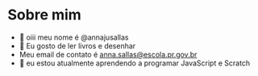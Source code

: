 # Sobre mim
- 👋 oiii meu nome é @annajusallas
- 👀 Eu gosto de ler livros e desenhar 
- Meu email de contato é anna.sallas@escola.pr.gov.br
- 🌱 eu estou atualmente aprendendo a programar JavaScript e Scratch
